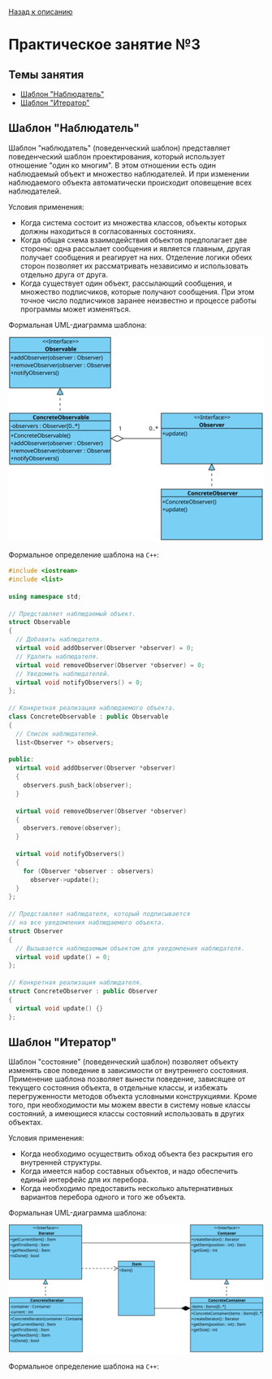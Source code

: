[Назад к описанию](https://github.com/Vladislav-Lyuminarskiy/OOP-course)

# Практическое занятие №3

## Темы занятия

- [Шаблон "Наблюдатель"](#Шаблон-Наблюдатель)
- [Шаблон "Итератор"](#Шаблон-Итератор)

## Шаблон "Наблюдатель"

Шаблон "наблюдатель" (поведенческий шаблон) представляет поведенческий шаблон проектирования, который использует отношение "один ко многим". В этом отношении есть один наблюдаемый объект и множество наблюдателей. И при изменении наблюдаемого объекта автоматически происходит оповещение всех наблюдателей.

Условия применения:
- Когда система состоит из множества классов, объекты которых должны находиться в согласованных состояниях.
- Когда общая схема взаимодействия объектов предполагает две стороны: одна рассылает сообщения и является главным, другая получает сообщения и реагирует на них. Отделение логики обеих сторон позволяет их рассматривать независимо и использовать отдельно друга от друга.
- Когда существует один объект, рассылающий сообщения, и множество подписчиков, которые получают сообщения. При этом точное число подписчиков заранее неизвестно и процессе работы программы может изменяться.

Формальная UML-диаграмма шаблона:

![Шаблон "Наблюдатель"](observer.svg)

Формальное определение шаблона на `C++`:

```c++
#include <iostream>
#include <list>

using namespace std;

// Представляет наблюдаемый объект.
struct Observable
{
  // Добавить наблюдателя.
  virtual void addObserver(Observer *observer) = 0;
  // Удалить наблюдателя.
  virtual void removeObserver(Observer *observer) = 0;
  // Уведомить наблюдателей.
  virtual void notifyObservers() = 0;
};

// Конкретная реализация наблюдаемого объекта.
class ConcreteObservable : public Observable
{
  // Список наблюдателей.
  list<Observer *> observers;

public:
  virtual void addObserver(Observer *observer)
  {
    observers.push_back(observer);
  }

  virtual void removeObserver(Observer *observer)
  {
    observers.remove(observer);
  }

  virtual void notifyObservers()
  {
    for (Observer *observer : observers)
      observer->update();
  }
};

// Представляет наблюдателя, который подписывается
// на все уведомления наблюдаемого объекта.
struct Observer
{
  // Вызывается наблюдаемым объектом для уведомления наблюдателя.
  virtual void update() = 0;
};

// Конкретная реализация наблюдателя.
struct ConcreteObserver : public Observer
{
  virtual void update() {}
};
```

## Шаблон "Итератор"

Шаблон "состояние" (поведенческий шаблон) позволяет объекту изменять свое поведение в зависимости от внутреннего состояния. Применение шаблона позволяет вынести поведение, зависящее от текущего состояния объекта, в отдельные классы, и избежать перегруженности методов объекта условными конструкциями. Кроме того, при необходимости мы можем ввести в систему новые классы состояний, а имеющиеся классы состояний использовать в других объектах.

Условия применения:
- Когда необходимо осуществить обход объекта без раскрытия его внутренней структуры.
- Когда имеется набор составных объектов, и надо обеспечить единый интерфейс для их перебора.
- Когда необходимо предоставить несколько альтернативных вариантов перебора одного и того же объекта.

Формальная UML-диаграмма шаблона:

![Шаблон "Итератор"](iterator.svg)

Формальное определение шаблона на `C++`:

```c++

```